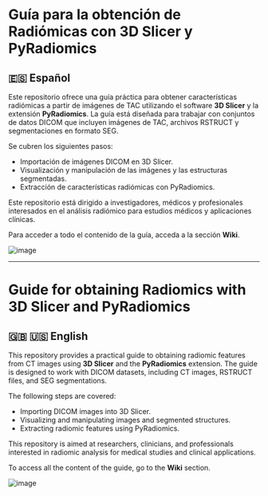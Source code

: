 # Guía para la obtención de Radiómicas con 3D Slicer y PyRadiomics  

## 🇪🇸 **Español**  
Este repositorio ofrece una guía práctica para obtener características radiómicas a partir de imágenes de TAC utilizando el software **3D Slicer** y la extensión **PyRadiomics**. La guía está diseñada para trabajar con conjuntos de datos DICOM que incluyen imágenes de TAC, archivos RSTRUCT y segmentaciones en formato SEG.  

Se cubren los siguientes pasos:  
- Importación de imágenes DICOM en 3D Slicer.  
- Visualización y manipulación de las imágenes y las estructuras segmentadas.  
- Extracción de características radiómicas con PyRadiomics.  

Este repositorio está dirigido a investigadores, médicos y profesionales interesados en el análisis radiómico para estudios médicos y aplicaciones clínicas.  

Para acceder a todo el contenido de la guía, acceda a la sección **Wiki**.

![image](https://github.com/user-attachments/assets/799a8ff5-dce9-4e1d-8a4c-603c490a7cc6)

---

# Guide for obtaining Radiomics with 3D Slicer and PyRadiomics

## 🇬🇧 🇺🇸 **English**  
This repository provides a practical guide to obtaining radiomic features from CT images using **3D Slicer** and the **PyRadiomics** extension. The guide is designed to work with DICOM datasets, including CT images, RSTRUCT files, and SEG segmentations.  

The following steps are covered:  
- Importing DICOM images into 3D Slicer.  
- Visualizing and manipulating images and segmented structures.  
- Extracting radiomic features using PyRadiomics.  

This repository is aimed at researchers, clinicians, and professionals interested in radiomic analysis for medical studies and clinical applications.  

To access all the content of the guide, go to the **Wiki** section.

![image](https://github.com/user-attachments/assets/28981a70-ea3e-419c-9412-b703a2445667)
